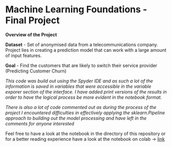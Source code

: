 # Machine Learning Foundations - Final Project #
**Overview of the Project**

**Dataset** - Set of anonymised data from a telecommunications company. Project lies in creating a prediction model that can work with a large amount of input features.

**Goal** - Find the customers that are likely to switch their service provider (Predicting Customer Churn)

_This code was build out using the Spyder IDE and as such a lot of the information is saved in variables that were accessible in the variable exporer section of the interface. I have added print versions of the results in order to have the logical process be more evident in the notebook format._

_There is also a lot of code commented out as during the process of the project I encountered difficulties in effectively applying the sklearn.Pipeline approach to building out the model processing and have left in the comments for anyone interested_

Feel free to have a look at the notebook in the directory of this repository or for a better reading experience have a look at the notebook on colab -> [link](https://colab.research.google.com/github/AndriyBabiy/goit_mlf_final_project/blob/main/MLF_Final_Project_Andriy_B.ipynb) 
